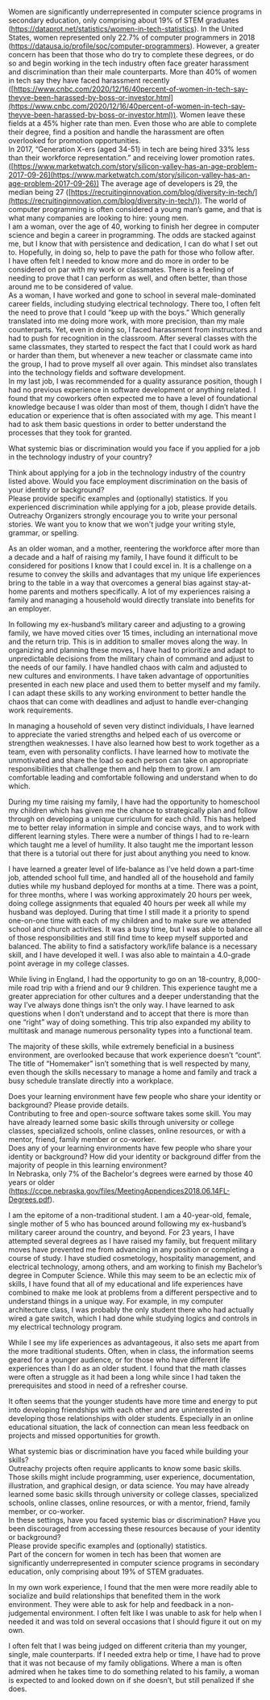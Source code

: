Women are significantly underrepresented in computer science programs in secondary education, only comprising about 19% of STEM graduates (https://dataprot.net/statistics/women-in-tech-statistics). In the United States, women represented only 22.7% of computer programmers in 2018 (https://datausa.io/profile/soc/computer-programmers). However, a greater concern has been that those who do try to complete these degrees, or do so and begin working in the tech industry often face greater harassment and discrimination than their male counterparts. More than 40% of women in tech say they have faced harassment recently ([https://www.cnbc.com/2020/12/16/40percent-of-women-in-tech-say-theyve-been-harassed-by-boss-or-investor.html](https://www.cnbc.com/2020/12/16/40percent-of-women-in-tech-say-theyve-been-harassed-by-boss-or-investor.html)). Women leave these fields at a 45% higher rate than men. Even those who are able to complete their degree, find a position and handle the harassment are often overlooked for promotion opportunities.   
In 2017, “Generation X-ers (aged 34-51) in tech are being hired 33% less than their workforce representation.” and receiving lower promotion rates. ([https://www.marketwatch.com/story/silicon-valley-has-an-age-problem-2017-09-26](https://www.marketwatch.com/story/silicon-valley-has-an-age-problem-2017-09-26)) The average age of developers is 29, the median being 27 ([https://recruitinginnovation.com/blog/diversity-in-tech/](https://recruitinginnovation.com/blog/diversity-in-tech/)). The world of computer programming is often considered a young man’s game, and that is what many companies are looking to hire: young men.  
I am a woman, over the age of 40, working to finish her degree in computer science and begin a career in programming. The odds are stacked against me, but I know that with persistence and dedication, I can do what I set out to. Hopefully, in doing so, help to pave the path for those who follow after.  
I have often felt I needed to know more and do more in order to be considered on par with my work or classmates. There is a feeling of needing to prove that I can perform as well, and often better, than those around me to be considered of value.   
As a woman, I have worked and gone to school in several male-dominated career fields, including studying electrical technology. There too, I often felt the need to prove that I could “keep up with the boys.” Which generally translated into me doing more work, with more precision, than my male counterparts. Yet, even in doing so, I faced harassment from instructors and had to push for recognition in the classroom. After several classes with the same classmates, they started to respect the fact that I could work as hard or harder than them, but whenever a new teacher or classmate came into the group, I had to prove myself all over again. This mindset also translates into the technology fields and software development.   
In my last job, I was recommended for a quality assurance position, though I had no previous experience in software development or anything related. I found that my coworkers often expected me to have a level of foundational knowledge because I was older than most of them, though I didn’t have the education or experience that is often associated with my age. This meant I had to ask them basic questions in order to better understand the processes that they took for granted. 

What systemic bias or discrimination would you face if you applied for a job in the technology industry of your country?

Think about applying for a job in the technology industry of the country listed above. Would you face employment discrimination on the basis of your identity or background?  
Please provide specific examples and (optionally) statistics. If you experienced discrimination while applying for a job, please provide details.  
Outreachy Organizers strongly encourage you to write your personal stories. We want you to know that we won't judge your writing style, grammar, or spelling.

As an older woman, and a mother, reentering the workforce after more than a decade and a half of raising my family, I have found it difficult to be considered for positions I know that I could excel in. It is a challenge on a resume to convey the skills and advantages that my unique life experiences bring to the table in a way that overcomes a general bias against stay-at-home parents and mothers specifically. A lot of my experiences raising a family and managing a household would directly translate into benefits for an employer.

In following my ex-husband’s military career and adjusting to a growing family, we have moved cities over 15 times, including an international move and the return trip. This is in addition to smaller moves along the way. In organizing and planning these moves, I have had to prioritize and adapt to unpredictable decisions from the military chain of command and adjust to the needs of our family. I have handled chaos with calm and adjusted to new cultures and environments. I have taken advantage of opportunities presented in each new place and used them to better myself and my family. I can adapt these skills to any working environment to better handle the chaos that can come with deadlines and adjust to handle ever-changing work requirements.

In managing a household of seven very distinct individuals, I have learned to appreciate the varied strengths and helped each of us overcome or strengthen weaknesses. I have also learned how best to work together as a team, even with personality conflicts. I have learned how to motivate the unmotivated and share the load so each person can take on appropriate responsibilities that challenge them and help them to grow. I am comfortable leading and comfortable following and understand when to do which.

During my time raising my family, I have had the opportunity to homeschool my children which has given me the chance to strategically plan and follow through on developing a unique curriculum for each child. This has helped me to better relay information in simple and concise ways, and to work with different learning styles. There were a number of things I had to re-learn which taught me a level of humility. It also taught me the important lesson that there is a tutorial out there for just about anything you need to know.

I have learned a greater level of life-balance as I’ve held down a part-time job, attended school full time, and handled all of the household and family duties while my husband deployed for months at a time. There was a point, for three months, where I was working approximately 20 hours per week, doing college assignments that equaled 40 hours per week all while my husband was deployed. During that time I still made it a priority to spend one-on-one time with each of my children and to make sure we attended school and church activities. It was a busy time, but I was able to balance all of those responsibilities and still find time to keep myself supported and balanced. The ability to find a satisfactory work/life balance is a necessary skill, and I have developed it well. I was also able to maintain a 4.0-grade point average in my college classes.  
   
While living in England, I had the opportunity to go on an 18-country, 8,000-mile road trip with a friend and our 9 children. This experience taught me a greater appreciation for other cultures and a deeper understanding that the way I’ve always done things isn’t the only way. I have learned to ask questions when I don’t understand and to accept that there is more than one “right” way of doing something. This trip also expanded my ability to multitask and manage numerous personality types into a functional team.

The majority of these skills, while extremely beneficial in a business environment, are overlooked because that work experience doesn’t “count”.  The title of “Homemaker” isn’t something that is well respected by many, even though the skills necessary to manage a home and family and track a busy schedule translate directly into a workplace.

Does your learning environment have few people who share your identity or background? Please provide details.  
Contributing to free and open-source software takes some skill. You may have already learned some basic skills through university or college classes, specialized schools, online classes, online resources, or with a mentor, friend, family member or co-worker.  
Does any of your learning environments have few people who share your identity or background? How did your identity or background differ from the majority of people in this learning environment?  
 In Nebraska, only 7% of the Bachelor's degrees were earned by those 40 years or older (https://ccpe.nebraska.gov/files/MeetingAppendices2018.06.14FL-Degrees.pdf). 

I am the epitome of a non-traditional student. I am a 40-year-old, female, single mother of 5 who has bounced around following my ex-husband’s military career around the country, and beyond. For 23 years, I have attempted several degrees as I have raised my family, but frequent military moves have prevented me from advancing in any position or completing a course of study.  I have studied cosmetology, hospitality management, and electrical technology, among others, and am working to finish my Bachelor’s degree in Computer Science. While this may seem to be an eclectic mix of skills, I have found that all of my educational and life experiences have combined to make me look at problems from a different perspective and to understand things in a unique way. For example, in my computer architecture class, I was probably the only student there who had actually wired a gate switch, which I had done while studying logics and controls in my electrical technology program.

While I see my life experiences as advantageous, it also sets me apart from the more traditional students. Often, when in class, the information seems geared for a younger audience, or for those who have different life experiences than I do as an older student. I found that the math classes were often a struggle as it had been a long while since I had taken the prerequisites and stood in need of a refresher course.

It often seems that the younger students have more time and energy to put into developing friendships with each other and are uninterested in developing those relationships with older students. Especially in an online educational situation, the lack of connection can mean less feedback on projects and missed opportunities for growth. 

What systemic bias or discrimination have you faced while building your skills?  
Outreachy projects often require applicants to know some basic skills. Those skills might include programming, user experience, documentation, illustration, and graphical design, or data science. You may have already learned some basic skills through university or college classes, specialized schools, online classes, online resources, or with a mentor, friend, family member, or co-worker.  
In these settings, have you faced systemic bias or discrimination? Have you been discouraged from accessing these resources because of your identity or background?  
Please provide specific examples and (optionally) statistics.  
Part of the concern for women in tech has been that women are significantly underrepresented in computer science programs in secondary education, only comprising about 19% of STEM graduates. 

In my own work experience, I found that the men were more readily able to socialize and build relationships that benefited them in the work environment. They were able to ask for help and feedback in a non-judgemental environment. I often felt like I was unable to ask for help when I needed it and was told on several occasions that I should figure it out on my own. 

I often felt that I was being judged on different criteria than my younger, single, male counterparts. If I needed extra help or time, I have had to prove that it was not because of my family obligations. Where a man is often admired when he takes time to do something related to his family, a woman is expected to and looked down on if she doesn’t, but still penalized if she does.

